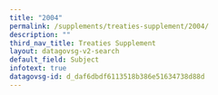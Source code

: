 ```yaml
---
title: "2004"
permalink: /supplements/treaties-supplement/2004/
description: ""
third_nav_title: Treaties Supplement
layout: datagovsg-v2-search
default_field: Subject
infotext: true
datagovsg-id: d_daf6dbdf6113518b386e51634738d88d
---
```

